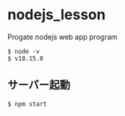 # nodejs_lesson
Progate nodejs web app program

```
$ node -v
$ v18.15.0
```
## サーバー起動
```
$ npm start
```

